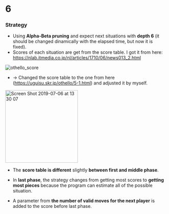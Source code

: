 # 6

### Strategy
- Using __Alpha-Beta pruning__ and expect next situations with __depth 6__
(it should be changed dinamically with the elapsed time, but now it is fixed).
- Scores of each situation are get from the score table.
I got it from here:
https://nlab.itmedia.co.jp/nl/articles/1710/06/news013_2.html

![othello_score](https://user-images.githubusercontent.com/34668695/60395894-165a3400-9b75-11e9-9a4c-29fb915e58d4.jpg)

- → Changed the score table to the one from here
(https://uguisu.skr.jp/othello/5-1.html)
and adjusted it by myself.
<img width="227" alt="Screen Shot 2019-07-06 at 13 30 07" src="https://user-images.githubusercontent.com/34668695/60751572-5a748b00-9ff2-11e9-83b6-eb8e5b4593d4.png">


- The __score table is different__ slightly __between first and middle phase__.

- In __last phase__, the strategy changes 
from getting most scores to __getting most pieces__ 
because the program can estimate all of the possible situation.

- A parameter from __the number of valid moves for the next player__ is added to the score
before last phase.  